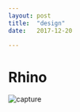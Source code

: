```yaml
---
layout: post
title:  "design"
date:   2017-12-20

---
```


# Rhino

![capture](/suzishin/suzishin.github.io/ba93b048e4c3c45a705d9e541dcc7f1afa5befec/캡처.PNG)
